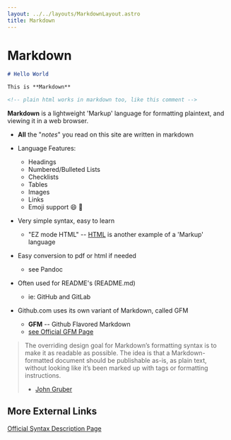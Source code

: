 ```yaml
---
layout: ../../layouts/MarkdownLayout.astro
title: Markdown
---
```


# Markdown
```markdown
# Hello World

This is **Markdown**

<!-- plain html works in markdown too, like this comment -->
```
**Markdown** is a lightweight 'Markup' language for formatting plaintext, and 
viewing it in a web browser.
- **All** the "*notes*" you read on this site are written in markdown

- Language Features:
    - Headings
    - Numbered/Bulleted Lists
    - Checklists
    - Tables
    - Images 
    - Links
    - Emoji support 😄 🤙


- Very simple syntax, easy to learn
    - "EZ mode HTML" -- [HTML](/on/html) is another example of a 'Markup' 
    language

- Easy conversion to pdf or html if needed
    - see Pandoc

- Often used for README's (README.md)
    - ie: GitHub and GitLab

- Github.com uses its own variant of Markdown, called GFM
    + **GFM** -- Github Flavored Markdown
    + [see Official GFM Page](https://github.github.com/gfm/#what-is-github-flavored-markdown-)

> The overriding design goal for Markdown’s formatting syntax is to make it as 
readable 
> as possible. The idea is that a Markdown-formatted document should be 
publishable as-is, 
> as plain text, without looking like it’s been marked up with tags or 
formatting instructions.
>
> - [John Gruber](https://daringfireball.net/projects/markdown/)

## More External Links
[Official Syntax Description Page](https://daringfireball.net/projects/markdown/syntax)
